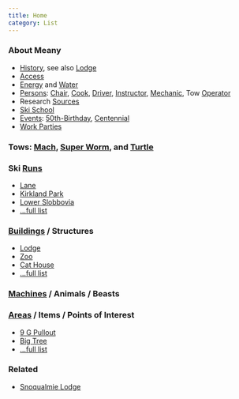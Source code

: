 ```yaml
---
title: Home
category: List
---
```

### About Meany

* [History](History), see also [Lodge](Lodge)
* [Access](Access)
* [Energy](Energy) and [Water](Water)
* [Persons](Persons): [Chair](Chair), [Cook](Cook), [Driver](Driver), [Instructor](Instructor), [Mechanic](Mechanic), Tow [Operator](Operator)
* Research [Sources](Sources)
* [Ski School](Ski-School)
* [Events](Events): [50th-Birthday](50th-Birthday), [Centennial](Centennial)
* [Work Parties](Work-Parties)

### Tows: [Mach](Mach), [Super Worm](Super-Worm), and [Turtle](Turtle)

### Ski [Runs](Runs)

* [Lane](Lane)
* [Kirkland Park](Kirkland-Park)
* [Lower Slobbovia](Lower-Slobbovia)
* [...full list](Runs)

### [Buildings](Buildings) / Structures

* [Lodge](Lodge)
* [Zoo](Zoo)
* [Cat House](Cat-House)
* [...full list](Buildings)

### [Machines](Machines) / Animals / Beasts


### [Areas](Areas) / Items / Points of Interest

* [9 G Pullout](9-G-Pullout)
* [Big Tree](Big-Tree)
* [...full list](Areas)

### Related

* [Snoqualmie Lodge](Snoqualmie-Lodge)
